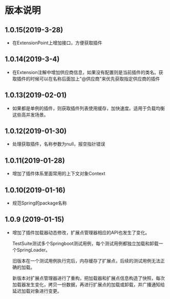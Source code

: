 # 版本说明

## 1.0.15(2019-3-28)

- 在ExtensionPoint上增加接口，方便获取插件

## 1.0.14(2019-3-4)

- 在Extension注解中增加供应商信息，如果没有配置则是当前插件的类名。获取插件的时候可以在名称后面加上"@供应商"来优先获取指定供应商的插件

## 1.0.13(2019-02-01)

- 如果都是单例的插件，则获取插件列表使用缓存，加快速度。适用于负载均衡这些高并发场景。

## 1.0.12(2019-01-30)

- 处理获取插件，名称参数为null，报空指针错误

## 1.0.11(2019-01-28)

- 增加了插件体系里面常用的上下文对象Context

## 1.0.10(2019-01-16)

- 规范Spring的package名称

## 1.0.9 (2019-01-15)

- 增加了插件加载器动态修改，扩展点管理器相应的API也发生了变化。

  TestSuite测试多个Springboot测试用例，每个测试用例都独立加载和卸载一个SpringLoader。
  
  旧版本在一个测试用例执行完后，内存缓存了扩展点，后续的测试用例无法正确的加载。
  
  新版本对扩展点管理器进行了重构，把加载器和扩展点信息构造了快照，每次加载器发生变化，拷贝一份数据，再进行扩展点的加载或卸载，并广播通知给延迟加载对象进行变更。